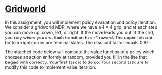 # <ins>Gridworld</ins>
In this assignment, you will implement policy evaluation and policy iteration. We consider a gridworld MDP, where we have a 4 × 4 grid, and at each step you can move up, down, left, or right. If the move leads you out of the grid, you stay where you are. Each transition has −1 reward. The upper-left and bottom-right corner are terminal states. The discount factor equals 0.99.

The attached code below will compute the value function of a policy which chooses an action uniformly at random, provided you fill in the line that begins with correctly. Your first task is to do so. Your second task are to modify this code to implement value iteration.
